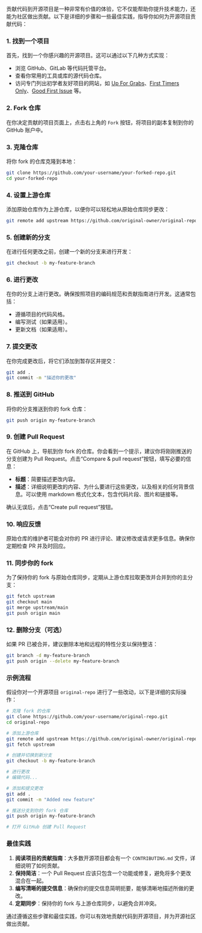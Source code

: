 贡献代码到开源项目是一种非常有价值的体验，它不仅能帮助你提升技术能力，还能为社区做出贡献。以下是详细的步骤和一些最佳实践，指导你如何为开源项目贡献代码：

### 1. 找到一个项目

首先，找到一个你感兴趣的开源项目。这可以通过以下几种方式实现：

- 浏览 GitHub、GitLab 等代码托管平台。
- 查看你常用的工具或库的源代码仓库。
- 访问专门列出初学者友好项目的网站，如 [Up For Grabs](https://up-for-grabs.net/)、[First Timers Only](https://www.firsttimersonly.com/)、[Good First Issue](https://goodfirstissues.com/) 等。

### 2. Fork 仓库

在你决定贡献的项目页面上，点击右上角的 `Fork` 按钮，将项目的副本复制到你的 GitHub 账户中。

### 3. 克隆仓库

将你 fork 的仓库克隆到本地：

```bash
git clone https://github.com/your-username/your-forked-repo.git
cd your-forked-repo
```

### 4. 设置上游仓库

添加原始仓库作为上游仓库，以便你可以轻松地从原始仓库同步更改：

```bash
git remote add upstream https://github.com/original-owner/original-repo.git
```

### 5. 创建新的分支

在进行任何更改之前，创建一个新的分支来进行开发：

```bash
git checkout -b my-feature-branch
```

### 6. 进行更改

在你的分支上进行更改。确保按照项目的编码规范和贡献指南进行开发。这通常包括：

- 遵循项目的代码风格。
- 编写测试（如果适用）。
- 更新文档（如果适用）。

### 7. 提交更改

在你完成更改后，将它们添加到暂存区并提交：

```bash
git add .
git commit -m "描述你的更改"
```

### 8. 推送到 GitHub

将你的分支推送到你的 fork 仓库：

```bash
git push origin my-feature-branch
```

### 9. 创建 Pull Request

在 GitHub 上，导航到你 fork 的仓库。你会看到一个提示，建议你将刚刚推送的分支创建为 Pull Request。点击“Compare & pull request”按钮，填写必要的信息：

- **标题**：简要描述更改内容。
- **描述**：详细说明更改的内容、为什么要进行这些更改，以及相关的任何背景信息。可以使用 markdown 格式化文本，包含代码片段、图片和链接等。

确认无误后，点击“Create pull request”按钮。

### 10. 响应反馈

原始仓库的维护者可能会对你的 PR 进行评论、建议修改或请求更多信息。确保你定期检查 PR 并及时回应。

### 11. 同步你的 fork

为了保持你的 fork 与原始仓库同步，定期从上游仓库拉取更改并合并到你的主分支：

```bash
git fetch upstream
git checkout main
git merge upstream/main
git push origin main
```

### 12. 删除分支（可选）

如果 PR 已被合并，建议删除本地和远程的特性分支以保持整洁：

```bash
git branch -d my-feature-branch
git push origin --delete my-feature-branch
```

### 示例流程

假设你对一个开源项目 `original-repo` 进行了一些改动，以下是详细的实际操作：

```bash
# 克隆 fork 的仓库
git clone https://github.com/your-username/original-repo.git
cd original-repo

# 添加上游仓库
git remote add upstream https://github.com/original-owner/original-repo.git
git fetch upstream

# 创建并切换到新分支
git checkout -b my-feature-branch

# 进行更改
# 编辑代码...

# 添加和提交更改
git add .
git commit -m "Added new feature"

# 推送分支到你的 fork 仓库
git push origin my-feature-branch

# 打开 GitHub 创建 Pull Request
```

### 最佳实践

1. **阅读项目的贡献指南**：大多数开源项目都会有一个 `CONTRIBUTING.md` 文件，详细说明了如何贡献。
2. **保持简洁**：一个 Pull Request 应该只包含一个功能或修复，避免将多个更改混合在一起。
3. **编写清晰的提交信息**：确保你的提交信息简明扼要，能够清晰地描述所做的更改。
4. **定期同步**：保持你的 fork 与上游仓库同步，以避免合并冲突。

通过遵循这些步骤和最佳实践，你可以有效地贡献代码到开源项目，并为开源社区做出贡献。